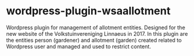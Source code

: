 # wordpress-plugin-wsaallotment

Wordpress plugin for management of allotment entities. Designed for the new website of the Volkstuinvereniging Linnaeus in 2017.
In this plugin are the entities person (gardener) and allotment (garden) created related to Wordpress user and managed 
and used to restrict content.
